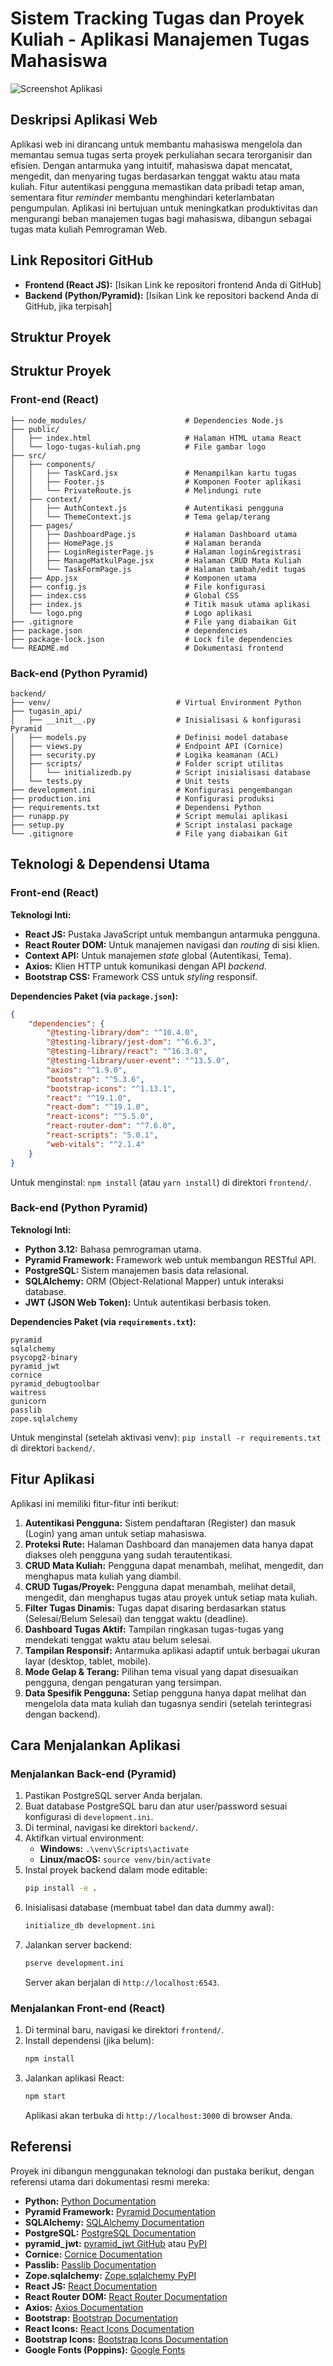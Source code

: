 # Sistem Tracking Tugas dan Proyek Kuliah - Aplikasi Manajemen Tugas Mahasiswa

![Screenshot Aplikasi](path/to/your/screenshot.png)

## Deskripsi Aplikasi Web

Aplikasi web ini dirancang untuk membantu mahasiswa mengelola dan memantau semua tugas serta proyek perkuliahan secara terorganisir dan efisien. Dengan antarmuka yang intuitif, mahasiswa dapat mencatat, mengedit, dan menyaring tugas berdasarkan tenggat waktu atau mata kuliah. Fitur autentikasi pengguna memastikan data pribadi tetap aman, sementara fitur *reminder* membantu menghindari keterlambatan pengumpulan. Aplikasi ini bertujuan untuk meningkatkan produktivitas dan mengurangi beban manajemen tugas bagi mahasiswa, dibangun sebagai tugas mata kuliah Pemrograman Web.

## Link Repositori GitHub

- **Frontend (React JS):** [Isikan Link ke repositori frontend Anda di GitHub]
- **Backend (Python/Pyramid):** [Isikan Link ke repositori backend Anda di GitHub, jika terpisah]

## Struktur Proyek

## Struktur Proyek

### Front-end (React)

```plaintext
├── node_modules/                      # Dependencies Node.js
├── public/                            
│   ├── index.html                     # Halaman HTML utama React
│   └── logo-tugas-kuliah.png          # File gambar logo
├── src/                               
│   ├── components/                    
│   │   ├── TaskCard.jsx               # Menampilkan kartu tugas
│   │   ├── Footer.js                  # Komponen Footer aplikasi
│   │   └── PrivateRoute.js            # Melindungi rute
│   ├── context/                        
│   │   ├── AuthContext.js             # Autentikasi pengguna
│   │   └── ThemeContext.js            # Tema gelap/terang
│   ├── pages/                          
│   │   ├── DashboardPage.js           # Halaman Dashboard utama
│   │   ├── HomePage.js                # Halaman beranda 
│   │   ├── LoginRegisterPage.js       # Halaman login&registrasi
│   │   ├── ManageMatkulPage.jsx       # Halaman CRUD Mata Kuliah
│   │   └── TaskFormPage.js            # Halaman tambah/edit tugas
│   ├── App.jsx                        # Komponen utama 
│   ├── config.js                      # File konfigurasi 
│   ├── index.css                      # Global CSS 
│   ├── index.js                       # Titik masuk utama aplikasi
│   └── logo.png                       # Logo aplikasi
├── .gitignore                         # File yang diabaikan Git
├── package.json                       # dependencies
├── package-lock.json                  # Lock file dependencies
└── README.md                          # Dokumentasi frontend
```

### Back-end (Python Pyramid)

```plaintext
backend/
├── venv/                            # Virtual Environment Python
├── tugasin_api/                     
│   ├── __init__.py                  # Inisialisasi & konfigurasi Pyramid
│   ├── models.py                    # Definisi model database
│   ├── views.py                     # Endpoint API (Cornice)
│   ├── security.py                  # Logika keamanan (ACL)
│   ├── scripts/                     # Folder script utilitas
│   │   └── initializedb.py          # Script inisialisasi database
│   └── tests.py                     # Unit tests
├── development.ini                  # Konfigurasi pengembangan
├── production.ini                   # Konfigurasi produksi
├── requirements.txt                 # Dependensi Python
├── runapp.py                        # Script memulai aplikasi
├── setup.py                         # Script instalasi package
└── .gitignore                       # File yang diabaikan Git
```

## Teknologi & Dependensi Utama

### Front-end (React)

**Teknologi Inti:**
- **React JS:** Pustaka JavaScript untuk membangun antarmuka pengguna.
- **React Router DOM:** Untuk manajemen navigasi dan *routing* di sisi klien.
- **Context API:** Untuk manajemen *state* global (Autentikasi, Tema).
- **Axios:** Klien HTTP untuk komunikasi dengan API *backend*.
- **Bootstrap CSS:** Framework CSS untuk *styling* responsif.

**Dependencies Paket (via `package.json`):**
```json
{
    "dependencies": {
        "@testing-library/dom": "^10.4.0",
        "@testing-library/jest-dom": "^6.6.3",
        "@testing-library/react": "^16.3.0",
        "@testing-library/user-event": "^13.5.0",
        "axios": "^1.9.0",
        "bootstrap": "^5.3.6",
        "bootstrap-icons": "^1.13.1",
        "react": "^19.1.0",
        "react-dom": "^19.1.0",
        "react-icons": "^5.5.0",
        "react-router-dom": "^7.6.0",
        "react-scripts": "5.0.1",
        "web-vitals": "^2.1.4"
    }
}
```
Untuk menginstal: `npm install` (atau `yarn install`) di direktori `frontend/`.

### Back-end (Python Pyramid)

**Teknologi Inti:**
- **Python 3.12:** Bahasa pemrograman utama.
- **Pyramid Framework:** Framework web untuk membangun RESTful API.
- **PostgreSQL:** Sistem manajemen basis data relasional.
- **SQLAlchemy:** ORM (Object-Relational Mapper) untuk interaksi database.
- **JWT (JSON Web Token):** Untuk autentikasi berbasis token.

**Dependencies Paket (via `requirements.txt`):**
```
pyramid
sqlalchemy
psycopg2-binary
pyramid_jwt
cornice
pyramid_debugtoolbar
waitress
gunicorn
passlib
zope.sqlalchemy
```
Untuk menginstal (setelah aktivasi venv): `pip install -r requirements.txt` di direktori `backend/`.

## Fitur Aplikasi

Aplikasi ini memiliki fitur-fitur inti berikut:

1. **Autentikasi Pengguna:** Sistem pendaftaran (Register) dan masuk (Login) yang aman untuk setiap mahasiswa.
2. **Proteksi Rute:** Halaman Dashboard dan manajemen data hanya dapat diakses oleh pengguna yang sudah terautentikasi.
3. **CRUD Mata Kuliah:** Pengguna dapat menambah, melihat, mengedit, dan menghapus mata kuliah yang diambil.
4. **CRUD Tugas/Proyek:** Pengguna dapat menambah, melihat detail, mengedit, dan menghapus tugas atau proyek untuk setiap mata kuliah.
5. **Filter Tugas Dinamis:** Tugas dapat disaring berdasarkan status (Selesai/Belum Selesai) dan tenggat waktu (deadline).
6. **Dashboard Tugas Aktif:** Tampilan ringkasan tugas-tugas yang mendekati tenggat waktu atau belum selesai.
7. **Tampilan Responsif:** Antarmuka aplikasi adaptif untuk berbagai ukuran layar (desktop, tablet, mobile).
8. **Mode Gelap & Terang:** Pilihan tema visual yang dapat disesuaikan pengguna, dengan pengaturan yang tersimpan.
9. **Data Spesifik Pengguna:** Setiap pengguna hanya dapat melihat dan mengelola data mata kuliah dan tugasnya sendiri (setelah terintegrasi dengan backend).

## Cara Menjalankan Aplikasi

### Menjalankan Back-end (Pyramid)

1. Pastikan PostgreSQL server Anda berjalan.
2. Buat database PostgreSQL baru dan atur user/password sesuai konfigurasi di `development.ini`.
3. Di terminal, navigasi ke direktori `backend/`.
4. Aktifkan virtual environment:
   - **Windows:** `.\venv\Scripts\activate`
   - **Linux/macOS:** `source venv/bin/activate`
5. Instal proyek backend dalam mode editable:
   ```bash
   pip install -e .
   ```
6. Inisialisasi database (membuat tabel dan data dummy awal):
   ```bash
   initialize_db development.ini
   ```
7. Jalankan server backend:
   ```bash
   pserve development.ini
   ```
   Server akan berjalan di `http://localhost:6543`.

### Menjalankan Front-end (React)

1. Di terminal baru, navigasi ke direktori `frontend/`.
2. Install dependensi (jika belum):
   ```bash
   npm install
   ```
3. Jalankan aplikasi React:
   ```bash
   npm start
   ```
   Aplikasi akan terbuka di `http://localhost:3000` di browser Anda.

## Referensi

Proyek ini dibangun menggunakan teknologi dan pustaka berikut, dengan referensi utama dari dokumentasi resmi mereka:

- **Python:** [Python Documentation](https://www.python.org/doc/)
- **Pyramid Framework:** [Pyramid Documentation](https://docs.pylonsproject.org/projects/pyramid/en/latest/)
- **SQLAlchemy:** [SQLAlchemy Documentation](https://docs.sqlalchemy.org/en/latest/)
- **PostgreSQL:** [PostgreSQL Documentation](https://www.postgresql.org/docs/)
- **pyramid_jwt:** [pyramid_jwt GitHub](https://github.com/wichert/pyramid_jwt) atau [PyPI](https://pypi.org/project/pyramid-jwt/)
- **Cornice:** [Cornice Documentation](https://cornice.readthedocs.io/en/latest/)
- **Passlib:** [Passlib Documentation](https://passlib.readthedocs.io/en/stable/)
- **Zope.sqlalchemy:** [Zope.sqlalchemy PyPI](https://pypi.org/project/zope.sqlalchemy/)
- **React JS:** [React Documentation](https://react.dev/)
- **React Router DOM:** [React Router Documentation](https://reactrouter.com/en/main)
- **Axios:** [Axios Documentation](https://axios-http.com/docs/)
- **Bootstrap:** [Bootstrap Documentation](https://getbootstrap.com/docs/)
- **React Icons:** [React Icons Documentation](https://react-icons.github.io/react-icons/)
- **Bootstrap Icons:** [Bootstrap Icons Documentation](https://icons.getbootstrap.com/)
- **Google Fonts (Poppins):** [Google Fonts](https://fonts.google.com/specimen/Poppins)